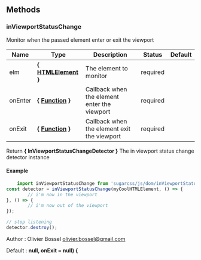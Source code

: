 ## Methods


### inViewportStatusChange

Monitor when the passed element enter or exit the viewport



Name  |  Type  |  Description  |  Status  |  Default
------------  |  ------------  |  ------------  |  ------------  |  ------------
elm  |  **{ [HTMLElement](https://developer.mozilla.org/fr/docs/Web/API/HTMLElement) }**  |  The element to monitor  |  required  |
onEnter  |  **{ [Function](https://developer.mozilla.org/fr/docs/Web/JavaScript/Reference/Objets_globaux/Function) }**  |  Callback when the element enter the viewport  |  required  |
onExit  |  **{ [Function](https://developer.mozilla.org/fr/docs/Web/JavaScript/Reference/Objets_globaux/Function) }**  |  Callback when the element exit the viewport  |  required  |

Return **{ InViewportStatusChangeDetector }** The in viewport status change detector instance

#### Example
```js
	import inViewportStatusChange from 'sugarcss/js/dom/inViewportStatusChange'
const detector = inViewportStatusChange(myCoolHTMLElement, () => {
		// i'm now in the viewport
}, () => {
		// i'm now out of the viewport
});

// stop listening
detector.destroy();
```
Author : Olivier Bossel <olivier.bossel@gmail.com>

Default : **null, onExit = null) {**